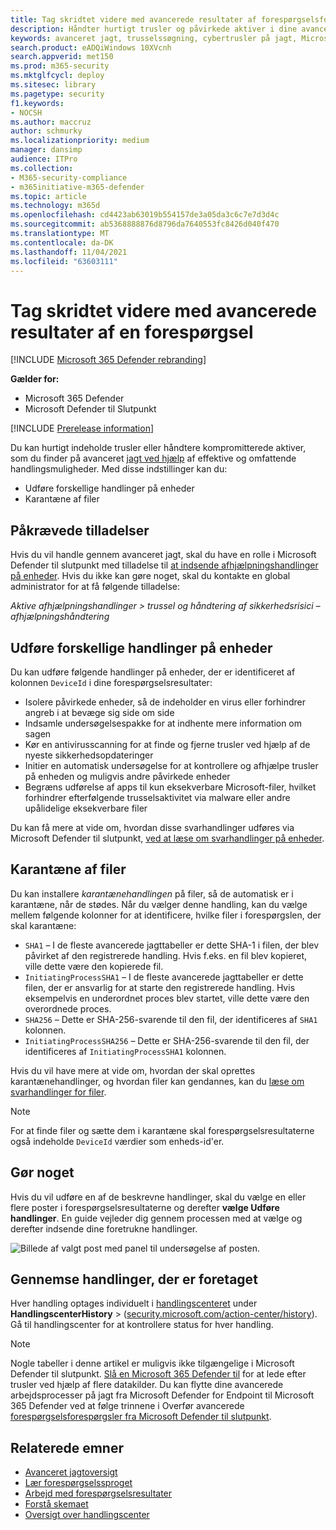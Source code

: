 ```yaml
---
title: Tag skridtet videre med avancerede resultater af forespørgselsforespørgsel Microsoft 365 Defender
description: Håndter hurtigt trusler og påvirkede aktiver i dine avancerede resultater af en forespørgsel
keywords: avanceret jagt, trusselssøgning, cybertrusler på jagt, Microsoft 365 Defender, microsoft 365, m365, søg, forespørgsel, telemetri, handling
search.product: eADQiWindows 10XVcnh
search.appverid: met150
ms.prod: m365-security
ms.mktglfcycl: deploy
ms.sitesec: library
ms.pagetype: security
f1.keywords:
- NOCSH
ms.author: maccruz
author: schmurky
ms.localizationpriority: medium
manager: dansimp
audience: ITPro
ms.collection:
- M365-security-compliance
- m365initiative-m365-defender
ms.topic: article
ms.technology: m365d
ms.openlocfilehash: cd4423ab63019b554157de3a05da3c6c7e7d3d4c
ms.sourcegitcommit: ab5368888876d8796da7640553fc8426d040f470
ms.translationtype: MT
ms.contentlocale: da-DK
ms.lasthandoff: 11/04/2021
ms.locfileid: "63603111"
---
```

# <a name="take-action-on-advanced-hunting-query-results"></a>Tag skridtet videre med avancerede resultater af en forespørgsel

[!INCLUDE [Microsoft 365 Defender rebranding](../includes/microsoft-defender.md)]


**Gælder for:**
- Microsoft 365 Defender
- Microsoft Defender til Slutpunkt

[!INCLUDE [Prerelease information](../includes/prerelease.md)]

Du kan hurtigt indeholde trusler eller håndtere kompromitterede aktiver, som du finder på avanceret [jagt ved hjælp](advanced-hunting-overview.md) af effektive og omfattende handlingsmuligheder. Med disse indstillinger kan du:

- Udføre forskellige handlinger på enheder
- Karantæne af filer

## <a name="required-permissions"></a>Påkrævede tilladelser
Hvis du vil handle gennem avanceret jagt, skal du have en rolle i Microsoft Defender til slutpunkt med tilladelse til [at indsende afhjælpningshandlinger på enheder](/windows/security/threat-protection/microsoft-defender-atp/user-roles#permission-options). Hvis du ikke kan gøre noget, skal du kontakte en global administrator for at få følgende tilladelse:

*Aktive afhjælpningshandlinger > trussel og håndtering af sikkerhedsrisici – afhjælpningshåndtering*

## <a name="take-various-actions-on-devices"></a>Udføre forskellige handlinger på enheder
Du kan udføre følgende handlinger på enheder, der er identificeret af kolonnen `DeviceId` i dine forespørgselsresultater:

- Isolere påvirkede enheder, så de indeholder en virus eller forhindrer angreb i at bevæge sig side om side
- Indsamle undersøgelsespakke for at indhente mere information om sagen
- Kør en antivirusscanning for at finde og fjerne trusler ved hjælp af de nyeste sikkerhedsopdateringer
- Initier en automatisk undersøgelse for at kontrollere og afhjælpe trusler på enheden og muligvis andre påvirkede enheder
- Begræns udførelse af apps til kun eksekverbare Microsoft-filer, hvilket forhindrer efterfølgende trusselsaktivitet via malware eller andre upålidelige eksekverbare filer

Du kan få mere at vide om, hvordan disse svarhandlinger udføres via Microsoft Defender til slutpunkt, [ved at læse om svarhandlinger på enheder](/windows/security/threat-protection/microsoft-defender-atp/respond-machine-alerts).
   
## <a name="quarantine-files"></a>Karantæne af filer
Du kan installere *karantænehandlingen* på filer, så de automatisk er i karantæne, når de stødes. Når du vælger denne handling, kan du vælge mellem følgende kolonner for at identificere, hvilke filer i forespørgslen, der skal karantæne:

- `SHA1` – I de fleste avancerede jagttabeller er dette SHA-1 i filen, der blev påvirket af den registrerede handling. Hvis f.eks. en fil blev kopieret, ville dette være den kopierede fil.
- `InitiatingProcessSHA1` – I de fleste avancerede jagttabeller er dette filen, der er ansvarlig for at starte den registrerede handling. Hvis eksempelvis en underordnet proces blev startet, ville dette være den overordnede proces. 
- `SHA256` – Dette er SHA-256-svarende til den fil, der identificeres af `SHA1` kolonnen.
- `InitiatingProcessSHA256` – Dette er SHA-256-svarende til den fil, der identificeres af `InitiatingProcessSHA1` kolonnen.

Hvis du vil have mere at vide om, hvordan der skal oprettes karantænehandlinger, og hvordan filer kan gendannes, kan du [læse om svarhandlinger for filer](/windows/security/threat-protection/microsoft-defender-atp/respond-file-alerts).

>[!NOTE]
>For at finde filer og sætte dem i karantæne skal forespørgselsresultaterne også indeholde `DeviceId` værdier som enheds-id'er.  

## <a name="take-action"></a>Gør noget
Hvis du vil udføre en af de beskrevne handlinger, skal du vælge en eller flere poster i forespørgselsresultaterne og derefter **vælge Udføre handlinger**. En guide vejleder dig gennem processen med at vælge og derefter indsende dine foretrukne handlinger.

![Billede af valgt post med panel til undersøgelse af posten.](../../media/take-action-multiple.png)

## <a name="review-actions-taken"></a>Gennemse handlinger, der er foretaget
Hver handling optages individuelt i [handlingscenteret](m365d-action-center.md) under **HandlingscenterHistory**  >  ([security.microsoft.com/action-center/history](https://security.microsoft.com/action-center/history)). Gå til handlingscenter for at kontrollere status for hver handling.
 
>[!NOTE]
>Nogle tabeller i denne artikel er muligvis ikke tilgængelige i Microsoft Defender til slutpunkt. [Slå en Microsoft 365 Defender til](m365d-enable.md) for at lede efter trusler ved hjælp af flere datakilder. Du kan flytte dine avancerede arbejdsprocesser på jagt fra Microsoft Defender for Endpoint til Microsoft 365 Defender ved at følge trinnene i Overfør avancerede [forespørgselsforespørgsler fra Microsoft Defender til slutpunkt](advanced-hunting-migrate-from-mde.md).

## <a name="related-topics"></a>Relaterede emner
- [Avanceret jagtoversigt](advanced-hunting-overview.md)
- [Lær forespørgselssproget](advanced-hunting-query-language.md)
- [Arbejd med forespørgselsresultater](advanced-hunting-query-results.md)
- [Forstå skemaet](advanced-hunting-schema-tables.md)
- [Oversigt over handlingscenter](m365d-action-center.md)
